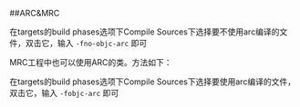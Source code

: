 

##ARC&MRC

在targets的build phases选项下Compile Sources下选择要不使用arc编译的文件，双击它，输入 `-fno-objc-arc` 即可

MRC工程中也可以使用ARC的类。方法如下：

在targets的build phases选项下Compile Sources下选择要使用arc编译的文件，双击它，输入 `-fobjc-arc` 即可


